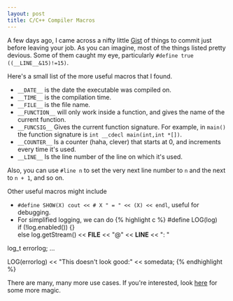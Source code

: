 ```yaml
---
layout: post
title: C/C++ Compiler Macros
---
```


A few days ago, I came across a nifty little [Gist](https://gist.github.com/aras-p/6224951) of things to commit just before leaving your job. As you can imagine, most of the things listed pretty devious. Some of them caught my eye, particularly  `#define true ((__LINE__&15)!=15)`.

Here's a small list of the more useful macros that I found.

* `__DATE__` is the date the executable was compiled on.
* `__TIME__` is the compilation time.
* `__FILE__` is the file name.
* `__FUNCTION__` will only work inside a function, and gives the name of the current function.
* `__FUNCSIG__` Gives the current function signature. For example, in `main()` the function signature is `int __cdecl main(int,int *[])`.
* `__COUNTER__` Is a counter (haha, clever) that starts at 0, and increments every time it's used.
* `__LINE__` Is the line number of the line on which it's used.

Also, you can use `#line n` to set the very next line number to `n` and the next to `n + 1`, and so on.

Other useful macros might include

* `#define SHOW(X) cout << # X " = " << (X) << endl`, useful for debugging.
* For simplified logging, we can do 
  {% highlight c %}
#define LOG(log)                                            \
if (!log.enabled()) {}                                      \
else log.getStream() << __FILE__ << "@" << __LINE__ << ": "

log_t errorlog;
...

LOG(errorlog) << "This doesn't look good:" << somedata;
  {% endhighlight %}
  
There are many, many more use cases. If you're interested, look [here](http://jhnet.co.uk/articles/cpp_magic) for some more magic.